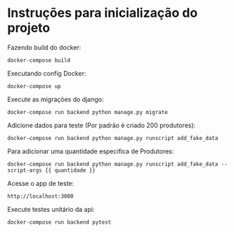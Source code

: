 # Instruções para inicialização do projeto

Fazendo build do docker:

    docker-compose build

Executando config Docker:

    docker-compose up

Execute as migrações do django:

    docker-compose run backend python manage.py migrate

Adicione dados para teste (Por padrão é criado 200 produtores): 

    docker-compose run backend python manage.py runscript add_fake_data

Para adicionar uma quantidade especifica de Produtores:

    docker-compose run backend python manage.py runscript add_fake_data --script-args {{ quantidade }}

Acesse o app de teste:

    http://localhost:3000

Execute testes unitário da api:

    docker-compose run backend pytest